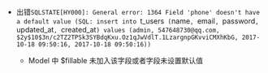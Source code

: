 * 出错`SQLSTATE[HY000]: General error: 1364 Field 'phone' doesn't have a default value (SQL: insert into `t_users` (`name`, `email`, `password`, `updated_at`, `created_at`) values (admin, 547648730@qq.com, $2y$10$3n/c2TZ2TPSk3SYBdqKxu.Oz1qJwVdlT.1LzargnpGKvviCMXhKbG, 2017-10-18 09:50:16, 2017-10-18 09:50:16))`

  - Model 中 $fillable 未加入该字段或者字段未设置默认值
















